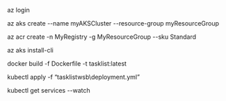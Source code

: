 az login

az aks create --name myAKSCluster --resource-group myResourceGroup

az acr create -n MyRegistry -g MyResourceGroup --sku Standard

az aks install-cli

docker build -f Dockerfile -t tasklist:latest

kubectl apply -f “tasklistwsb\deployment.yml”

kubectl get services --watch

